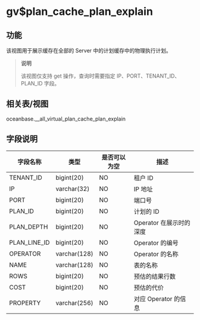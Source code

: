 gv$plan_cache_plan_explain
===============================================

功能
-----------

该视图用于展示缓存在全部的 Server 中的计划缓存中的物理执行计划。
>**说明**
>
>该视图仅支持 get 操作，查询时需要指定 IP、PORT、TENANT_ID、PLAN_ID 字段。

相关表/视图
---------------

oceanbase.__all_virtual_plan_cache_plan_explain

字段说明
-------------

|   **字段名称**   |    **类型**    | **是否可以为空** |      **描述**      |
|--------------|--------------|------------|------------------|
| TENANT_ID    | bigint(20)   | NO         | 租户 ID            |
| IP           | varchar(32)  | NO         | IP 地址            |
| PORT         | bigint(20)   | NO         | 端口号              |
| PLAN_ID      | bigint(20)   | NO         | 计划的 ID           |
| PLAN_DEPTH   | bigint(20)   | NO         | Operator 在展示时的深度 |
| PLAN_LINE_ID | bigint(20)   | NO         | Operator 的编号     |
| OPERATOR     | varchar(128) | NO         | Operator 的名称     |
| NAME         | varchar(128) | NO         | 表的名称             |
| ROWS         | bigint(20)   | NO         | 预估的结果行数          |
| COST         | bigint(20)   | NO         | 预估的代价            |
| PROPERTY     | varchar(256) | NO         | 对应 Operator 的信息  |
